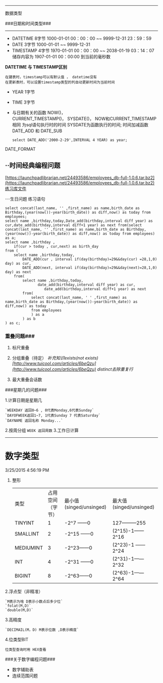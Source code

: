 
----------
数据类型

###日期和时间类型###

----------
- DATETIME   8字节		1000-01-01 00：00：00 ~~ 9999-12-31 23：59：59
- DATE		 3字节		1000-01-01            ~~ 9999-12-31
- TIMESTAMP  4字节		1970-01-01 00：00：00 ~~ 2038-01-19 03：14：07 储存内容为 1907-01-01 00：00:00 到当前的毫秒数

**DATETIME 与 TIMESTAMP区别**

    在建表时，timestamp可以有默认值 ， datetime没有
	在更新表时，可以设置timestamp类型的列自动更新时间为当前时间

- YEAR		 1字节
- TIME		 3字节

- 与日期有关的函数
NOW()，  
CURRENT_TIMESTAMP()，
SYSDATE()，
NOW和CURRENT_TIMESTAMP相同 为sql语句执行时的时间
SYSDATE为函数执行的时间;
时间加减函数
DATE_ADD 和  DATE_SUB
	
    `select DATE_ADD('2000-2-29',INTERVAL 4 YEAR) as year;`

DATE_FORMAT

··时间经典编程问题	
---------
[https://launchpadlibrarian.net/24493586/employees_db-full-1.0.6.tar.bz2](https://launchpadlibrarian.net/24493586/employees_db-full-1.0.6.tar.bz2)练习库文件

····生日问题
练习语句

    select concat(last_name, '' ,first_name) as name,birth_date as Birthday,(year(now())-year(birth_date)) as diff,now() as today from employees;
    select name ,birthday,today,Date_add(birthday,interval diff year) as cur,date_add(birthday,interval diff+1 year) as next from(select concat(last_name, '' ,first_name) as name,birth_date as Birthday,(year(now())-year(birth_date)) as diff,now() as today from employees) as a;
    select name ,birthday ,
		if(cur > today , cur,next) as birth_day
	from (
		select name ,birthday,today,
			DATE_ADD(cur , interval if(day(birthday)=29&&day(cur) =28,1,0) day) as cur,
			DATE_ADD(next, interval if(day(birthday)=29&&day(next)=28,1,0) day) as next 
		from(
		    select name ,birthday,today,
		    	   date_add(birthday,interval diff year) as cur,
		              date_add(birthday,interval diff+1 year) as next 
		    from(
		    	select concat(last_name, ' ' ,first_name) as name,birth_date as Birthday,(year(now())-year(birth_date)) as diff,now() as today 
		    	from employees
		    	) as a
		    ) as b
	) as c;		

### 重叠问题###


1. 标尺重叠
    
2. 分组重叠（待定）
	 *补充知识exists(not exists)[http://www.tuicool.com/articles/6beQzu](http://www.tuicool.com/articles/6beQzu)
distinct去除重复行*	
3. 最大重叠会话数


###星期几的问题###

1.计算日期是星期几 

	`WEEKDAY 返回0~6 , 0代表Monday,6代表Sunday`
	`DAYOFWEEK返回1~7, 1代表Sunday 7 代表Saturday`
	`DAYNAME 返回名称 Monday...`
2.按周分组
	`WEEK 返回周数`	
3.工作日计算

------
# 数字类型 #
3/25/2015 4:56:19 PM

1. 整形
	 <table>
		<tr>
		<td>类型</td>
		<td>占用空间（字节）</td>
		<td>最小值(singed/unsinged)</td>
		<td>最大值(singed/unsinged)</td>
		</tr>
		<tr>
			<td>TINYINT</td>
			<td>1</td>
			<td>-2^7    ——0</td>
			<td>127———255</td>
		</tr>
		<tr>
			<td>SMALLINT</td>
			<td>2</td>
			<td>-2^15  ——0</td>
			<td>
				(2^15)-1——
				 2^16
			</td>
		</tr>
		<tr>
			<td>MEDIUMINT</td>
			<td>3</td>
			<td>-2^23——0</td>
			<td>(2^23)-1 ——2^24</td>
		</tr>
		<tr>
			<td>INT</td>
			<td>4</td>
			<td>-2^31 ——0</td>
			<td>(2^31)-1——2^32</td>
		</tr>
		<tr>
			<td>BIGINT</td>
			<td>8</td>
			<td>-2^63——0</td>
			<td>(2^63)-1——2^64</td>
		</tr>
	</table>

2.浮点型（非精准）
	
	`M表示为啥 D表示小数点后多少位`
	`folat(M,D)`
	`double(M,D)`
3.高精度

	`DECIMAIL(M，D) M表示位数 ,D表示精度`

4.位类型BIT

	位类型查询时用 HEX查看
###关于数字编程问题###
- 数字辅助表
- 连续范围问题